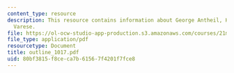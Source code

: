 ```yaml
---
content_type: resource
description: This resource contains information about George Antheil, Henry Cowell,
  Varese.
file: https://ol-ocw-studio-app-production.s3.amazonaws.com/courses/21m-262-modern-music-1900-1960-fall-2006/80bf3815f8ceca7b61567f4201f7fce8_outline_1017.pdf
file_type: application/pdf
resourcetype: Document
title: outline_1017.pdf
uid: 80bf3815-f8ce-ca7b-6156-7f4201f7fce8
---
```

